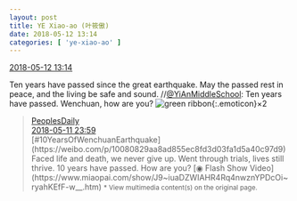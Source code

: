 ```yaml
---
layout: post
title: YE Xiao-ao (叶筱傲)
date: 2018-05-12 13:14
categories: [ 'ye-xiao-ao' ]
---
```


<div class="weibo-info">
  <a href="https://weibo.com/6340485168/GgirX2djf">2018-05-12 13:14</a>
</div>

Ten years have passed since the great earthquake. May the passed rest in peace, and the living be safe and sound. //[@YiAnMiddleSchool](https://weibo.com/yianschool): Ten years have passed. Wenchuan, how are you? ![green ribbon](http://img.t.sinajs.cn/t4/appstyle/expression/ext/normal/cb/2018new_lvsidai_org.png){:.emoticon}×2

<!-- more -->

> <div class="weibo-post-name">
>   <a href="https://weibo.com/rmrb">PeoplesDaily</a>
> </div>
> <div class="weibo-info">
>   <a href="https://weibo.com/2803301701/GgdfidjFm">2018-05-11 23:59</a>
> </div>
> [#10YearsOfWenchuanEarthquake](https://weibo.com/p/10080829aa8ad855ec8fd3d03fa1d5a40c97d9) Faced life and death, we never give up. Went through trials, lives still thrive. 10 years have passed. How are you? [◉ Flash Show Video](https://www.miaopai.com/show/J9~iuaDZWIAHR4Rq4nwznYPDcOi~ryahKEfF-w__.htm)  
> <small>* View multimedia content(s) on the original page.</small>

